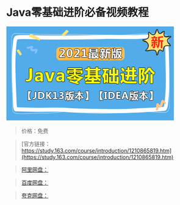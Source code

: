 # Java零基础进阶必备视频教程

![img](../../../assets/study163/free/660805dd099642b8abbea0ff2d4c27e6.jpg)

> 价格：免费

> [官方链接：https://study.163.com/course/introduction/1210865819.htm](https://study.163.com/course/introduction/1210865819.htm)

> [阿里网盘：]()

> [百度网盘：]()

> [夸克网盘：]()
